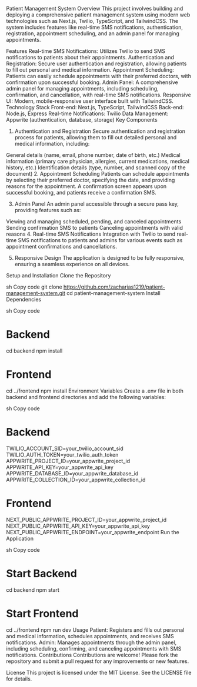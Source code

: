 Patient Management System
Overview
This project involves building and deploying a comprehensive patient management system using modern web technologies such as Next.js, Twilio, TypeScript, and TailwindCSS. The system includes features like real-time SMS notifications, authentication, registration, appointment scheduling, and an admin panel for managing appointments.

Features
Real-time SMS Notifications: Utilizes Twilio to send SMS notifications to patients about their appointments.
Authentication and Registration: Secure user authentication and registration, allowing patients to fill out personal and medical information.
Appointment Scheduling: Patients can easily schedule appointments with their preferred doctors, with confirmation upon successful booking.
Admin Panel: A comprehensive admin panel for managing appointments, including scheduling, confirmation, and cancellation, with real-time SMS notifications.
Responsive UI: Modern, mobile-responsive user interface built with TailwindCSS.
Technology Stack
Front-end: Next.js, TypeScript, TailwindCSS
Back-end: Node.js, Express
Real-time Notifications: Twilio
Data Management: Appwrite (authentication, database, storage)
Key Components
1. Authentication and Registration
Secure authentication and registration process for patients, allowing them to fill out detailed personal and medical information, including:

General details (name, email, phone number, date of birth, etc.)
Medical information (primary care physician, allergies, current medications, medical history, etc.)
Identification details (type, number, and scanned copy of the document)
2. Appointment Scheduling
Patients can schedule appointments by selecting their preferred doctor, specifying the date, and providing reasons for the appointment. A confirmation screen appears upon successful booking, and patients receive a confirmation SMS.

3. Admin Panel
An admin panel accessible through a secure pass key, providing features such as:

Viewing and managing scheduled, pending, and canceled appointments
Sending confirmation SMS to patients
Canceling appointments with valid reasons
4. Real-time SMS Notifications
Integration with Twilio to send real-time SMS notifications to patients and admins for various events such as appointment confirmations and cancellations.

5. Responsive Design
The application is designed to be fully responsive, ensuring a seamless experience on all devices.

Setup and Installation
Clone the Repository

sh
Copy code
git clone https://github.com/zacharias1219/patient-management-system.git
cd patient-management-system
Install Dependencies

sh
Copy code
# Backend
cd backend
npm install

# Frontend
cd ../frontend
npm install
Environment Variables
Create a .env file in both backend and frontend directories and add the following variables:

sh
Copy code
# Backend
TWILIO_ACCOUNT_SID=your_twilio_account_sid
TWILIO_AUTH_TOKEN=your_twilio_auth_token
APPWRITE_PROJECT_ID=your_appwrite_project_id
APPWRITE_API_KEY=your_appwrite_api_key
APPWRITE_DATABASE_ID=your_appwrite_database_id
APPWRITE_COLLECTION_ID=your_appwrite_collection_id

# Frontend
NEXT_PUBLIC_APPWRITE_PROJECT_ID=your_appwrite_project_id
NEXT_PUBLIC_APPWRITE_API_KEY=your_appwrite_api_key
NEXT_PUBLIC_APPWRITE_ENDPOINT=your_appwrite_endpoint
Run the Application

sh
Copy code
# Start Backend
cd backend
npm start

# Start Frontend
cd ../frontend
npm run dev
Usage
Patient: Registers and fills out personal and medical information, schedules appointments, and receives SMS notifications.
Admin: Manages appointments through the admin panel, including scheduling, confirming, and canceling appointments with SMS notifications.
Contributions
Contributions are welcome! Please fork the repository and submit a pull request for any improvements or new features.

License
This project is licensed under the MIT License. See the LICENSE file for details.
